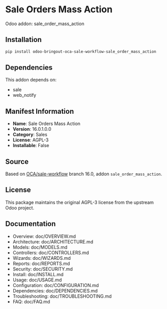 # Sale Orders Mass Action

Odoo addon: sale_order_mass_action

## Installation

```bash
pip install odoo-bringout-oca-sale-workflow-sale_order_mass_action
```

## Dependencies

This addon depends on:
- sale
- web_notify

## Manifest Information

- **Name**: Sale Orders Mass Action
- **Version**: 16.0.1.0.0
- **Category**: Sales
- **License**: AGPL-3
- **Installable**: False

## Source

Based on [OCA/sale-workflow](https://github.com/OCA/sale-workflow) branch 16.0, addon `sale_order_mass_action`.

## License

This package maintains the original AGPL-3 license from the upstream Odoo project.

## Documentation

- Overview: doc/OVERVIEW.md
- Architecture: doc/ARCHITECTURE.md
- Models: doc/MODELS.md
- Controllers: doc/CONTROLLERS.md
- Wizards: doc/WIZARDS.md
- Reports: doc/REPORTS.md
- Security: doc/SECURITY.md
- Install: doc/INSTALL.md
- Usage: doc/USAGE.md
- Configuration: doc/CONFIGURATION.md
- Dependencies: doc/DEPENDENCIES.md
- Troubleshooting: doc/TROUBLESHOOTING.md
- FAQ: doc/FAQ.md
